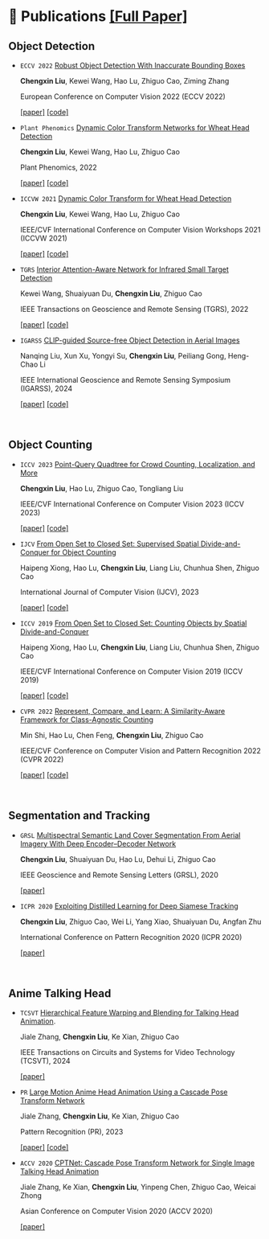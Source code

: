 
# 📝 Publications [[Full Paper]](https://scholar.google.com/citations?user=rGAt19wAAAAJ&hl)
## Object Detection

- ``ECCV 2022`` [Robust Object Detection With Inaccurate Bounding Boxes](https://arxiv.org/abs/2207.09697)

    **Chengxin Liu**, Kewei Wang, Hao Lu, Zhiguo Cao, Ziming Zhang

    European Conference on Computer Vision 2022 (ECCV 2022)

    [[paper]](https://arxiv.org/abs/2207.09697)
    [[code]](https://github.com/cxliu0/OA-MIL)


- ``Plant Phenomics`` [Dynamic Color Transform Networks for Wheat Head Detection](https://spj.science.org/doi/10.34133/2022/9818452?permanently=true)

    **Chengxin Liu**, Kewei Wang, Hao Lu, Zhiguo Cao

    Plant Phenomics, 2022

    [[paper]](https://spj.science.org/doi/10.34133/2022/9818452?permanently=true)
    [[code]](https://github.com/cxliu0/DCT)


- ``ICCVW 2021`` [Dynamic Color Transform for Wheat Head Detection](https://openaccess.thecvf.com/content/ICCV2021W/CVPPA/papers/Liu_Dynamic_Color_Transform_for_Wheat_Head_Detection_ICCVW_2021_paper.pdf)

    **Chengxin Liu**, Kewei Wang, Hao Lu, Zhiguo Cao

    IEEE/CVF International Conference on Computer Vision Workshops 2021 (ICCVW 2021)

    [[paper]](https://openaccess.thecvf.com/content/ICCV2021W/CVPPA/papers/Liu_Dynamic_Color_Transform_for_Wheat_Head_Detection_ICCVW_2021_paper.pdf)
    [[code]](https://github.com/cxliu0/DCT)


- ``TGRS`` [Interior Attention-Aware Network for Infrared Small Target Detection](https://ieeexplore.ieee.org/document/9745054/)

    Kewei Wang, Shuaiyuan Du, **Chengxin Liu**, Zhiguo Cao

    IEEE Transactions on Geoscience and Remote Sensing (TGRS), 2022

    [[paper]](https://ieeexplore.ieee.org/document/9745054/)
    [[code]](https://github.com/kwwcv/iaanet)


- ``IGARSS`` [CLIP-guided Source-free Object Detection in Aerial Images](https://arxiv.org/abs/2401.05168)

    Nanqing Liu, Xun Xu, Yongyi Su, **Chengxin Liu**, Peiliang Gong, Heng-Chao Li

    IEEE International Geoscience and Remote Sensing Symposium (IGARSS), 2024

    [[paper]](https://arxiv.org/abs/2401.05168)
    [[code]](https://github.com/Lans1ng/SFOD-RS)


<br />

## Object Counting

- ``ICCV 2023`` [Point-Query Quadtree for Crowd Counting, Localization, and More](https://arxiv.org/abs/2308.13814)

    **Chengxin Liu**, Hao Lu, Zhiguo Cao, Tongliang Liu

    IEEE/CVF International Conference on Computer Vision 2023 (ICCV 2023)

    [[paper]](https://arxiv.org/abs/2308.13814)
    [[code]](https://github.com/cxliu0/PET)


- ``IJCV`` [From Open Set to Closed Set: Supervised Spatial Divide-and-Conquer for Object Counting](https://link.springer.com/article/10.1007/s11263-023-01782-1)

    Haipeng Xiong, Hao Lu, **Chengxin Liu**, Liang Liu, Chunhua Shen, Zhiguo Cao

    International Journal of Computer Vision (IJCV), 2023

    [[paper]](https://link.springer.com/article/10.1007/s11263-023-01782-1)
    [[code]](https://github.com/xhp-hust-2018-2011/SS-DCNet)


- ``ICCV 2019`` [From Open Set to Closed Set: Counting Objects by Spatial Divide-and-Conquer](https://openaccess.thecvf.com/content_ICCV_2019/papers/Xiong_From_Open_Set_to_Closed_Set_Counting_Objects_by_Spatial_ICCV_2019_paper.pdf)

    Haipeng Xiong, Hao Lu, **Chengxin Liu**, Liang Liu, Chunhua Shen, Zhiguo Cao

    IEEE/CVF International Conference on Computer Vision 2019 (ICCV 2019)

    [[paper]](https://openaccess.thecvf.com/content_ICCV_2019/papers/Xiong_From_Open_Set_to_Closed_Set_Counting_Objects_by_Spatial_ICCV_2019_paper.pdf)
    [[code]](https://github.com/xhp-hust-2018-2011/S-DCNet)


- ``CVPR 2022`` [Represent, Compare, and Learn: A Similarity-Aware Framework for Class-Agnostic Counting](https://openaccess.thecvf.com/content/CVPR2022/papers/Shi_Represent_Compare_and_Learn_A_Similarity-Aware_Framework_for_Class-Agnostic_Counting_CVPR_2022_paper.pdf)

    Min Shi, Hao Lu, Chen Feng, **Chengxin Liu**, Zhiguo Cao

    IEEE/CVF Conference on Computer Vision and Pattern Recognition 2022 (CVPR 2022)

    [[paper]](https://openaccess.thecvf.com/content/CVPR2022/papers/Shi_Represent_Compare_and_Learn_A_Similarity-Aware_Framework_for_Class-Agnostic_Counting_CVPR_2022_paper.pdf)
    [[code]](https://github.com/flyinglynx/Bilinear-Matching-Network)


<br />


## Segmentation and Tracking
- ``GRSL`` [Multispectral Semantic Land Cover Segmentation From Aerial Imagery With Deep Encoder–Decoder Network](https://ieeexplore.ieee.org/document/9269368/)

    **Chengxin Liu**, Shuaiyuan Du, Hao Lu, Dehui Li, Zhiguo Cao

    IEEE Geoscience and Remote Sensing Letters (GRSL), 2020

    [[paper]](https://ieeexplore.ieee.org/document/9269368/)

- ``ICPR 2020`` [Exploiting Distilled Learning for Deep Siamese Tracking](https://ieeexplore.ieee.org/document/9412840/)

    **Chengxin Liu**, Zhiguo Cao, Wei Li, Yang Xiao, Shuaiyuan Du, Angfan Zhu

    International Conference on Pattern Recognition 2020 (ICPR 2020)

    [[paper]](https://ieeexplore.ieee.org/document/9412840/)


<br />

## Anime Talking Head
- ``TCSVT`` [Hierarchical Feature Warping and Blending for Talking Head Animation](https://ieeexplore.ieee.org/abstract/document/10464342).

  Jiale Zhang, **Chengxin Liu**, Ke Xian, Zhiguo Cao

  IEEE Transactions on Circuits and Systems for Video Technology (TCSVT), 2024

  [[paper]](https://ieeexplore.ieee.org/abstract/document/10464342)

- ``PR`` [Large Motion Anime Head Animation Using a Cascade Pose Transform Network](https://openaccess.thecvf.com/content/CVPR2022/papers/Shi_Represent_Compare_and_Learn_A_Similarity-Aware_Framework_for_Class-Agnostic_Counting_CVPR_2022_paper.pdf)

    Jiale Zhang, **Chengxin Liu**, Ke Xian, Zhiguo Cao

    Pattern Recognition (PR), 2023

    [[paper]](https://www.sciencedirect.com/science/article/pii/S0031320322006604)
    [[code]](https://github.com/zhangjiale487/AniHead-2K)

- ``ACCV 2020`` [CPTNet: Cascade Pose Transform Network for Single Image Talking Head Animation](https://openaccess.thecvf.com/content/ACCV2020/papers/Zhang_CPTNet_Cascade_Pose_Transform_Network_for_Single_Image_Talking_Head_ACCV_2020_paper.pdf)

    Jiale Zhang, Ke Xian, **Chengxin Liu**, Yinpeng Chen, Zhiguo Cao, Weicai Zhong

    Asian Conference on Computer Vision 2020 (ACCV 2020)

    [[paper]](https://openaccess.thecvf.com/content/ACCV2020/papers/Zhang_CPTNet_Cascade_Pose_Transform_Network_for_Single_Image_Talking_Head_ACCV_2020_paper.pdf)


<br />
